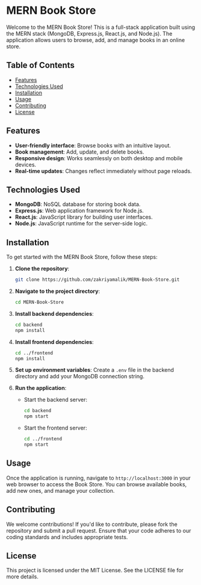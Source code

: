 
# MERN Book Store

Welcome to the MERN Book Store! This is a full-stack application built using the MERN stack (MongoDB, Express.js, React.js, and Node.js). The application allows users to browse, add, and manage books in an online store.

## Table of Contents

- [Features](#features)
- [Technologies Used](#technologies-used)
- [Installation](#installation)
- [Usage](#usage)
- [Contributing](#contributing)
- [License](#license)

## Features

- **User-friendly interface**: Browse books with an intuitive layout.
- **Book management**: Add, update, and delete books.
- **Responsive design**: Works seamlessly on both desktop and mobile devices.
- **Real-time updates**: Changes reflect immediately without page reloads.

## Technologies Used

- **MongoDB**: NoSQL database for storing book data.
- **Express.js**: Web application framework for Node.js.
- **React.js**: JavaScript library for building user interfaces.
- **Node.js**: JavaScript runtime for the server-side logic.

## Installation

To get started with the MERN Book Store, follow these steps:

1. **Clone the repository**:
   ```bash
   git clone https://github.com/zakriyamalik/MERN-Book-Store.git
   ```

2. **Navigate to the project directory**:
   ```bash
   cd MERN-Book-Store
   ```

3. **Install backend dependencies**:
   ```bash
   cd backend
   npm install
   ```

4. **Install frontend dependencies**:
   ```bash
   cd ../frontend
   npm install
   ```

5. **Set up environment variables**: Create a `.env` file in the backend directory and add your MongoDB connection string.

6. **Run the application**:
   - Start the backend server:
     ```bash
     cd backend
     npm start
     ```
   - Start the frontend server:
     ```bash
     cd ../frontend
     npm start
     ```

## Usage

Once the application is running, navigate to `http://localhost:3000` in your web browser to access the Book Store. You can browse available books, add new ones, and manage your collection.

## Contributing

We welcome contributions! If you'd like to contribute, please fork the repository and submit a pull request. Ensure that your code adheres to our coding standards and includes appropriate tests.

## License

This project is licensed under the MIT License. See the LICENSE file for more details.

